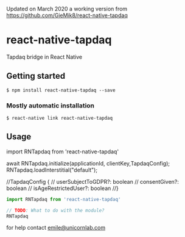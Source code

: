 Updated on  March 2020 a working version from https://github.com/GieMik8/react-native-tapdaq
# react-native-tapdaq

Tapdaq bridge in React Native

## Getting started

`$ npm install react-native-tapdaq --save`

### Mostly automatic installation

`$ react-native link react-native-tapdaq`

## Usage


import RNTapdaq from 'react-native-tapdaq'

await RNTapdaq.initialize(applicationId, clientKey,TapdaqConfig);
RNTapdaq.loadInterstitial("default");

//TapdaqConfig {
//    userSubjectToGDPR?: boolean
//    consentGiven?: boolean
//    isAgeRestrictedUser?: boolean
//}


```javascript
import RNTapdaq from 'react-native-tapdaq'

// TODO: What to do with the module?
RNTapdaq
```
for help contact emile@unicornlab.com
